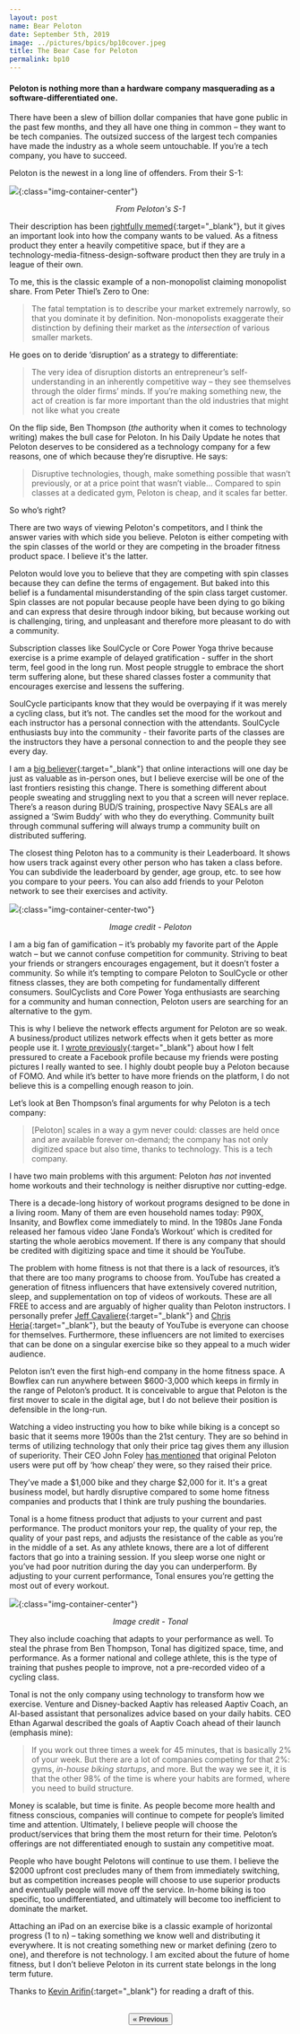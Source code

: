 ```yaml
---
layout: post
name: Bear Peloton
date: September 5th, 2019
image: ../pictures/bpics/bp10cover.jpeg
title: The Bear Case for Peloton
permalink: bp10
---
```


#### Peloton is nothing more than a hardware company masquerading as a software-differentiated one.

There have been a slew of billion dollar companies that have gone public in the past few months, and they all have one thing in common – they want to be tech companies. The outsized success of the largest tech companies have made the industry as a whole seem untouchable. If you’re a tech company, you have to succeed.

Peloton is the newest in a long line of offenders. From their S-1:

![](/pictures/posts/bp10/Peloton.png){:class="img-container-center"}
*<center>From Peloton's S-1 </center>*

Their description has been [rightfully memed](https://www.boredpanda.com/twitter-peloton-bike-ads-memes/?utm_source=google&utm_medium=organic&utm_campaign=organic){:target="_blank"}, but it gives an important look into how the company wants to be valued. As a fitness product they enter a heavily competitive space, but if they are a technology-media-fitness-design-software product then they are truly in a league of their own. 

To me, this is the classic example of a non-monopolist claiming monopolist share. From Peter Thiel’s Zero to One:

> The fatal temptation is to describe your market extremely narrowly, so that you dominate it by definition. Non-monopolists exaggerate their distinction by defining their market as the _intersection_ of various smaller markets. 

He goes on to deride ‘disruption’ as a strategy to differentiate: 

> The very idea of disruption distorts an entrepreneur’s self-understanding in an inherently competitive way – they see themselves through the older firms’ minds. If you’re making something new, the act of creation is far more important than the old industries that might not like what you create

On the flip side, Ben Thompson (_the_ authority when it comes to technology writing) makes the bull case for Peloton. In his Daily Update he notes that Peloton deserves to be considered as a technology company for a few reasons, one of which because they’re disruptive. He says:

> Disruptive technologies, though, make something possible that wasn’t previously, or at a price point that wasn’t viable… Compared to spin classes at a dedicated gym, Peloton is cheap, and it scales far better.

So who’s right? 

There are two ways of viewing Peloton's competitors, and I think the answer varies with which side you believe. Peloton is either competing with the spin classes of the world or they are competing in the broader fitness product space. I believe it's the latter.

Peloton would love you to believe that they are competing with spin classes because they can define the terms of engagement. But baked into this belief is a fundamental misunderstanding of the spin class target customer. Spin classes are not popular because people have been dying to go biking and can express that desire through indoor biking, but because working out is challenging, tiring, and unpleasant and therefore more pleasant to do with a community. 

Subscription classes like SoulCycle or Core Power Yoga thrive because exercise is a prime example of delayed gratification - suffer in the short term, feel good in the long run. Most people struggle to embrace the short term suffering alone, but these shared classes foster a community that encourages exercise and lessens the suffering. 

SoulCycle participants know that they would be overpaying if it was merely a cycling class, but it’s not. The candles set the mood for the workout and each instructor has a personal connection with the attendants. SoulCycle enthusiasts buy into the community - their favorite parts of the classes are the instructors they have a personal connection to and the people they see every day.

I am a [big believer](/esports-2){:target="_blank"} that online interactions will one day be just as valuable as in-person ones, but I believe exercise will be one of the last frontiers resisting this change. There is something different about people sweating and struggling next to you that a screen will never replace. There’s a reason during BUD/S training, prospective Navy SEALs are all assigned a ‘Swim Buddy’ with who they do everything. Community built through communal suffering will always trump a community built on distributed suffering. 

The closest thing Peloton has to a community is their Leaderboard. It shows how users track against every other person who has taken a class before. You can subdivide the leaderboard by gender, age group, etc. to see how you compare to your peers. You can also add friends to your Peloton network to see their exercises and activity. 

![](/pictures/posts/bp10/leaderboard.png){:class="img-container-center-two"}
*<center>Image credit - Peloton </center>*

I am a big fan of gamification – it’s probably my favorite part of the Apple watch – but we cannot confuse competition for community. Striving to beat your friends or strangers encourages engagement, but it doesn’t foster a community. So while it’s tempting to compare Peloton to SoulCycle or other fitness classes, they are both competing for fundamentally different consumers. SoulCyclists and Core Power Yoga enthusiasts are searching for a community and human connection, Peloton users are searching for an alternative to the gym.

This is why I believe the network effects argument for Peloton are so weak. A business/product utilizes network effects when it gets better as more people use it. I [wrote previously](/bp9){:target="_blank"} about how I felt pressured to create a Facebook profile because my friends were posting pictures I really wanted to see. I highly doubt people buy a Peloton because of FOMO. And while it’s better to have more friends on the platform, I do not believe this is a compelling enough reason to join. 

Let’s look at Ben Thompson’s final arguments for why Peloton is a tech company: 

> [Peloton] scales in a way a gym never could: classes are held once and are available forever on-demand; the company has not only digitized space but also time, thanks to technology. This is a tech company. 

I have two main problems with this argument: Peloton _has not_ invented home workouts and their technology is neither disruptive nor cutting-edge. 

There is a decade-long history of workout programs designed to be done in a living room. Many of them are even household names today: P90X, Insanity, and Bowflex come immediately to mind. In the 1980s Jane Fonda released her famous video ‘Jane Fonda’s Workout’ which is credited for starting the whole aerobics movement. If there is any company that should be credited with digitizing space and time it should be YouTube. 

The problem with home fitness is not that there is a lack of resources, it’s that there are too many programs to choose from. YouTube has created a generation of fitness influencers that have extensively covered nutrition, sleep, and supplementation on top of videos of workouts. These are all FREE to access and are arguably of higher quality than Peloton instructors. I personally prefer [Jeff Cavaliere](https://www.youtube.com/user/JDCav24){:target="_blank"} and [Chris Heria](https://www.youtube.com/channel/UCaBqRxHEMomgFU-AkSfodCw){:target="_blank"}, but the beauty of YouTube is everyone can choose for themselves. Furthermore, these influencers are not limited to exercises that can be done on a singular exercise bike so they appeal to a much wider audience. 

Peloton isn’t even the first high-end company in the home fitness space. A Bowflex can run anywhere between $600-3,000 which keeps in firmly in the range of Peloton’s product. It is conceivable to argue that Peloton is the first mover to scale in the digital age, but I do not believe their position is defensible in the long-run.  

Watching a video instructing you how to bike while biking is a concept so basic that it seems more 1900s than the 21st century. They are so behind in terms of utilizing technology that only their price tag gives them any illusion of superiority. Their CEO John Foley [has mentioned](https://www.npr.org/2019/04/05/710439824/live-episode-peloton-john-foley) that original Peloton users were put off by ‘how cheap’ they were, so they raised their price. 

They’ve made a $1,000 bike and they charge $2,000 for it. It's a great business model, but hardly disruptive compared to some home fitness companies and products that I think are truly pushing the boundaries. 

Tonal is a home fitness product that adjusts to your current and past performance. The product monitors your rep, the quality of your rep, the quality of your past reps, and adjusts the resistance of the cable as you’re in the middle of a set. As any athlete knows, there are a lot of different factors that go into a training session. If you sleep worse one night or you’ve had poor nutrition during the day you can underperform. By adjusting to your current performance, Tonal ensures you’re getting the most out of every workout. 

![](/pictures/posts/bp10/tonal.png){:class="img-container-center"}
*<center>Image credit - Tonal </center>*

They also include coaching that adapts to your performance as well. To steal the phrase from Ben Thompson, Tonal has digitized space, time, and performance. As a former national and college athlete, this is the type of training that pushes people to improve, not a pre-recorded video of a cycling class. 

Tonal is not the only company using technology to transform how we exercise. Venture and Disney-backed Aaptiv has released Aaptiv Coach, an AI-based assistant that personalizes advice based on your daily habits. CEO Ethan Agarwal described the goals of Aaptiv Coach ahead of their launch (emphasis mine):

> If you work out three times a week for 45 minutes, that is basically 2% of your week. But there are a lot of companies competing for that 2%: gyms, _in-house biking startups_, and more. But the way we see it, it is that the other 98% of the time is where your habits are formed, where you need to build structure.

Money is scalable, but time is finite. As people become more health and fitness conscious, companies will continue to compete for people’s limited time and attention. Ultimately, I believe people will choose the product/services that bring them the most return for their time. Peloton’s offerings are not differentiated enough to sustain any competitive moat. 

People who have bought Pelotons will continue to use them. I believe the $2000 upfront cost precludes many of them from immediately switching, but as competition increases people will choose to use superior products and eventually people will move off the service. In-home biking is too specific, too undifferentiated, and ultimately will become too inefficient to dominate the market. 

Attaching an iPad on an exercise bike is a classic example of horizontal progress (1 to n) – taking something we know well and distributing it everywhere. It is not creating something new or market defining (zero to one), and therefore is not technology. I am excited about the future of home fitness, but I don’t believe Peloton in its current state belongs in the long term future.

<div class="divider"></div>

Thanks to [Kevin Arifin](https://kevinarifin.com/){:target="_blank"} for reading a draft of this.

<br>
<center><a href="/esports-7"><button class="btn-no-outline">&laquo; Previous</button></a></center>
